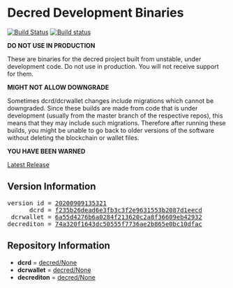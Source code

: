 
# Decred Development Binaries

[![Build Status](https://travis-ci.org/matheusd/decred-weekly-builds.svg?branch=v20200909135321)](https://travis-ci.org/matheusd/decred-weekly-builds) [![Build status](https://ci.appveyor.com/api/projects/status/hncgrnv0xuqb6s3c/branch/master?svg=true)](https://ci.appveyor.com/project/matheusd/decred-weekly-builds/branch/master)


**DO NOT USE IN PRODUCTION**

These are binaries for the decred project built from unstable, under development
code. Do not use in production. You will not receive support for them.

**MIGHT NOT ALLOW DOWNGRADE**

Sometimes dcrd/dcrwallet changes include migrations which cannot be downgraded.
Since these builds are made from code that is under development (usually from
the master branch of the respective repos), this means that they may include such
migrations. Therefore after running these builds, you might be unable to go back
to older versions of the software without deleting the blockchain or wallet
files.

**YOU HAVE BEEN WARNED**

[Latest Release](https://github.com/matheusd/decred-weekly-builds/releases/latest)

## Version Information

<pre>
version id = <a href="https://github.com/matheusd/decred-weekly-builds/releases/tag/v20200909135321">20200909135321</a>
      dcrd = <a href="https://github.com/decred/dcrd/commits/f235b26dead6e3fb3c3f2e9631553b2087d1eecd">f235b26dead6e3fb3c3f2e9631553b2087d1eecd</a>
 dcrwallet = <a href="https://github.com/decred/dcrwallet/commits/6a55d4276b6a0284f213620c2a8f36609eb42932">6a55d4276b6a0284f213620c2a8f36609eb42932</a>
decrediton = <a href="https://github.com/decred/decrediton/commits/74a320f1643dc50555f7736ae2b865e0bc10dfac">74a320f1643dc50555f7736ae2b865e0bc10dfac</a>
</pre>

## Repository Information

- **dcrd** = [decred/None](https://github.com/decred/dcrd)
- **dcrwallet** = [decred/None](https://github.com/decred/dcrwallet)
- **decrediton** = [decred/None](https://github.com/decred/decrediton)


